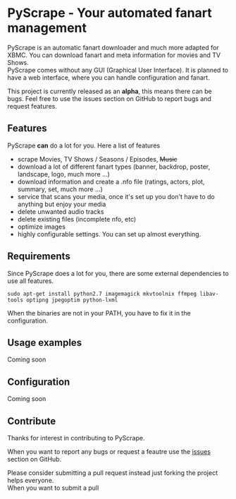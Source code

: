 PyScrape - Your automated fanart management
=====

PyScrape is an automatic fanart downloader and much more adapted for XBMC. You can download fanart and meta information for movies and TV Shows.  
PyScrape comes without any GUI (Graphical User Interface). It is planned to have a web interface, where you can handle configuration and fanart.

This project is currently released as an **alpha**, this means there can be bugs. Feel free to use the issues section on GitHub to report bugs and request features.

## Features
PyScrape **can** do a lot for you. Here a list of features

 - scrape Movies, TV Shows / Seasons / Episodes, ~~Music~~
 - download a lot of different fanart types (banner, backdrop, poster, landscape, logo, much more ...)
 - download information and create a .nfo file (ratings, actors, plot, summary, set, much more ...)
 - service that scans your media, once it's set up you don't have to do anything but enjoy your media
 - delete unwanted audio tracks
 - delete existing files (incomplete nfo, etc)
 - optimize images
 - highly configurable settings. You can set up almost everything.

## Requirements
Since PyScrape does a lot for you, there are some external dependencies to use all features.

    sudo apt-get install python2.7 imagemagick mkvtoolnix ffmpeg libav-tools optipng jpegoptim python-lxml

When the binaries are not in your PATH, you have to fix it in the configuration.

## Usage examples

Coming soon

## Configuration

Coming soon

## Contribute

Thanks for interest in contributing to PyScrape.

When you want to report any bugs or request a feautre use the [issues](https://github.com/SchadLucas/pyscrape/issues) section on GitHub.  

Please consider submitting a pull request instead just forking the project helps everyone.  
When you want to submit a pull
